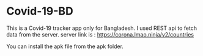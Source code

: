 # Covid-19-BD

This is a Covid-19 tracker app only for Bangladesh. I used REST api to fetch data from the server.
server link is :  https://corona.lmao.ninja/v2/countries
 
 You can install the apk file from the apk folder.
 
